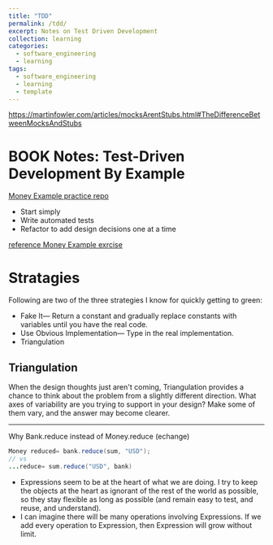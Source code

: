 ```yaml
---
title: "TDD"
permalink: /tdd/
excerpt: Notes on Test Driven Development
collection: learning
categories:
  - software_engineering
  - learning
tags:
  - software_engineering
  - learning
  - template
---
```

<https://martinfowler.com/articles/mocksArentStubs.html#TheDifferenceBetweenMocksAndStubs>


# BOOK Notes: Test-Driven Development By Example

[Money Example practice repo](https://github.com/friendlyantz/test-driven-development-by-example)
- Start simply  
- Write automated tests  
- Refactor to add design decisions one at a time

[reference Money Example exrcise](https://github.com/hvaldecantos/tddbyexample-money)

# Stratagies

Following are two of the three strategies I know for quickly getting to green:

- Fake It— Return a constant and gradually replace constants with variables until you have the real code.
- Use Obvious Implementation— Type in the real implementation.
- Triangulation
## Triangulation

When the design thoughts just aren't coming, Triangulation provides a chance to think about the problem from a slightly different direction. What axes of variability are you trying to support in your design? Make some of them vary, and the answer may become clearer.

---

Why Bank.reduce instead of Money.reduce (echange)
```java
Money reduced= bank.reduce(sum, "USD");
// vs
...reduce= sum.reduce("USD", bank)

```
	
- Expressions seem to be at the heart of what we are doing. I try to keep the objects at the heart as ignorant of the rest of the world as possible, so they stay flexible as long as possible (and remain easy to test, and reuse, and understand). 
- I can imagine there will be many operations involving Expressions. If we add every operation to Expression, then Expression will grow without limit.
